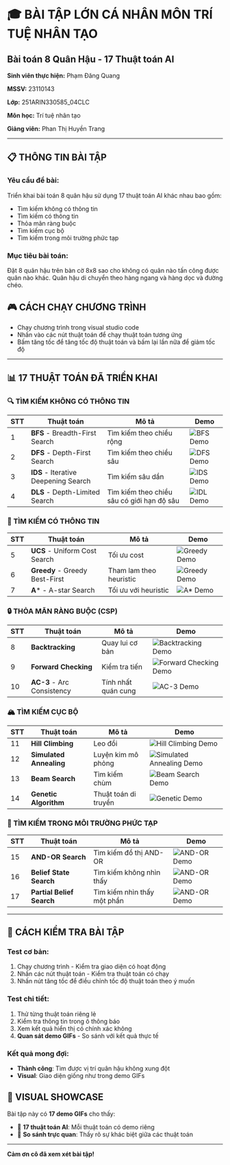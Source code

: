 # 🎓 BÀI TẬP LỚN CÁ NHÂN MÔN TRÍ TUỆ NHÂN TẠO
## Bài toán 8 Quân Hậu - 17 Thuật toán AI

**Sinh viên thực hiện:** Phạm Đăng Quang

**MSSV:** 23110143 

**Lớp:** 251ARIN330585_04CLC

**Môn học:** Trí tuệ nhân tạo

**Giảng viên:** Phan Thị Huyền Trang

---

## 📋 THÔNG TIN BÀI TẬP

### Yêu cầu đề bài:
Triển khai bài toán 8 quân hậu sử dụng 17 thuật toán AI khác nhau bao gồm:
- Tìm kiếm không có thông tin
- Tìm kiếm có thông tin  
- Thỏa mãn ràng buộc
- Tìm kiếm cục bộ
- Tìm kiếm trong môi trường phức tạp

### Mục tiêu bài toán:
Đặt 8 quân hậu trên bàn cờ 8x8 sao cho không có quân nào tấn công được quân nào khác. Quân hậu di chuyển theo hàng ngang và hàng dọc và đường chéo.

## 🎮 CÁCH CHẠY CHƯƠNG TRÌNH

- Chạy chương trình trong visual studio code
- Nhấn vào các nút thuật toán để chạy thuật toán tương ứng
- Bấm tăng tốc để tăng tốc độ thuật toán và bấm lại lần nữa để giảm tốc độ 
---

## 📊 17 THUẬT TOÁN ĐÃ TRIỂN KHAI

### 🔍 TÌM KIẾM KHÔNG CÓ THÔNG TIN

| STT | Thuật toán | Mô tả | Demo |
|-----|------------|-------|------|
| 1 | **BFS** - Breadth-First Search | Tìm kiếm theo chiều rộng | ![BFS Demo](demo/BFS_demo.gif) |
| 2 | **DFS** - Depth-First Search | Tìm kiếm theo chiều sâu | ![DFS Demo](demo/DFS_demo.gif) |
| 3 | **IDS** - Iterative Deepening Search | Tìm kiếm sâu dần | ![IDS Demo](demo/IDS_demo.gif) |
| 4 | **DLS** - Depth-Limited Search | Tìm kiếm theo chiều sâu có giới hạn độ sâu | ![IDL Demo](demo/DLS_demo.gif) |

### 🎯 TÌM KIẾM CÓ THÔNG TIN

| STT | Thuật toán | Mô tả | Demo |
|-----|------------|-------|------|
| 5 | **UCS** - Uniform Cost Search | Tối ưu cost | ![Greedy Demo](demo/Greedy_demo.gif) |
| 6 | **Greedy** - Greedy Best-First | Tham lam theo heuristic | ![Greedy Demo](demo/Greedy_demo.gif) |
| 7 | **A*** - A-star Search | Tối ưu với heuristic | ![A* Demo](demo/AStar_demo.gif) |

### 🔒 THỎA MÃN RÀNG BUỘC (CSP)

| STT | Thuật toán | Mô tả | Demo |
|-----|------------|-------|------|
| 8 | **Backtracking** | Quay lui cơ bản | ![Backtracking Demo](demo/BackTracking_demo.gif) |
| 9 | **Forward Checking** | Kiểm tra tiến | ![Forward Checking Demo](demo/ForwardChecking_demo.gif) |
| 10 | **AC-3** - Arc Consistency | Tính nhất quán cung | ![AC-3 Demo](demo/AC3_demo.gif) |

### 🏔️ TÌM KIẾM CỤC BỘ

| STT | Thuật toán | Mô tả | Demo |
|-----|------------|-------|------|
| 11 | **Hill Climbing** | Leo đồi | ![Hill Climbing Demo](demo/HillClimbing_demo.gif) |
| 12 | **Simulated Annealing** | Luyện kim mô phỏng | ![Simulated Annealing Demo](demo/SimulatedAnnealing_demo.gif) |
| 13 | **Beam Search** | Tìm kiếm chùm | ![Beam Search Demo](demo/BeamSearch_demo.gif) |
| 14 | **Genetic Algorithm** | Thuật toán di truyền | ![Genetic Demo](demo/GeneticAglorithm_demo.gif) |

### 🌳 TÌM KIẾM TRONG MÔI TRƯỜNG PHỨC TẠP

| STT | Thuật toán | Mô tả | Demo |
|-----|------------|-------|------|
| 15 | **AND-OR Search** | Tìm kiếm đồ thị AND-OR | ![AND-OR Demo](demo/AndOrSearch_demo.gif) |
| 16 | **Belief State Search** | Tìm kiếm không nhìn thấy | ![AND-OR Demo](demo/BeliefStateSearch_demo.gif) |
| 17 | **Partial Belief Search** | Tìm kiếm nhìn thấy một phần | ![AND-OR Demo](demo/PartialBeliefSearch_demo.gif) |

---

## 🎯 CÁCH KIỂM TRA BÀI TẬP

### Test cơ bản:
1. Chạy chương trình - Kiểm tra giao diện có hoạt động
2. Nhấn các nút thuật toán - Kiểm tra thuật toán có chạy
3. Nhấn nút tăng tốc để điều chỉnh tốc độ thuật toán theo ý muốn

### Test chi tiết:
1. Thử từng thuật toán riêng lẻ
2. Kiểm tra thông tin trong ô thông báo
3. Xem kết quả hiển thị có chính xác không
4. **Quan sát demo GIFs** - So sánh với kết quả thực tế

### Kết quả mong đợi:
- **Thành công**: Tìm được vị trí quân hậu không xung đột
- **Visual**: Giao diện giống như trong demo GIFs

## 🎨 VISUAL SHOWCASE

Bài tập này có **17 demo GIFs** cho thấy:
- 🧠 **17 thuật toán AI**: Mỗi thuật toán có demo riêng
- 🎯 **So sánh trực quan**: Thấy rõ sự khác biệt giữa các thuật toán

---

**Cảm ơn cô đã xem xét bài tập!**
